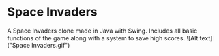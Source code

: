 # Space Invaders
A Space Invaders clone made in Java with Swing.
Includes all basic functions of the game along with a system to save high scores.
![Alt text]("Space Invaders.gif")
